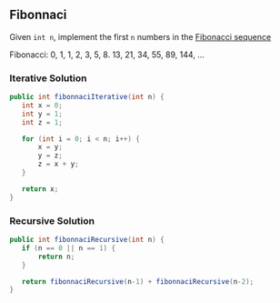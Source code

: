 
## Fibonnaci

Given `int n`, implement the first `n` numbers in the [Fibonacci sequence](https://en.wikipedia.org/wiki/Fibonacci_number)

Fibonacci: 0, 1, 1, 2, 3, 5, 8. 13, 21, 34, 55, 89, 144, ...

### Iterative Solution
```java
public int fibonnaciIterative(int n) {
   int x = 0;
   int y = 1;
   int z = 1;

   for (int i = 0; i < n; i++) {
       x = y;
       y = z;
       z = x + y;
   }

   return x;
}
```

### Recursive Solution
```java
public int fibonnaciRecursive(int n) {
   if (n == 0 || n == 1) {
       return n;
   }

   return fibonnaciRecursive(n-1) + fibonnaciRecursive(n-2);
}
```
